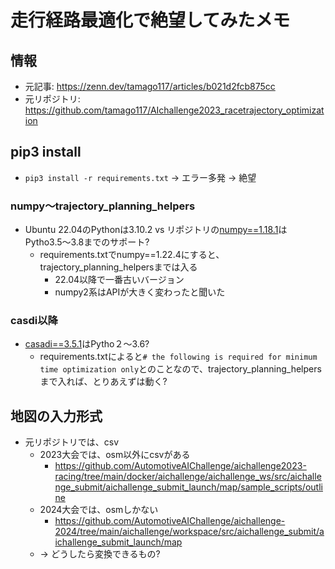 # 走行経路最適化で絶望してみたメモ
## 情報
- 元記事: https://zenn.dev/tamago117/articles/b021d2fcb875cc
- 元リポジトリ: https://github.com/tamago117/AIchallenge2023_racetrajectory_optimization
## pip3 install
- `pip3 install -r requirements.txt` -> エラー多発 -> 絶望
### numpy〜trajectory_planning_helpers
- Ubuntu 22.04のPythonは3.10.2 vs リポジトリの[numpy==1.18.1](https://pypi.org/project/numpy/1.18.1/)はPytho3.5〜3.8までのサポート?
  - requirements.txtでnumpy==1.22.4にすると、trajectory_planning_helpersまでは入る
    - 22.04以降で一番古いバージョン
    - numpy2系はAPIが大きく変わったと聞いた
### casdi以降
- [casadi==3.5.1](https://pypi.org/project/casadi/3.5.1/)はPytho２〜3.6?
  - requirements.txtによると`# the following is required for minimum time optimization only`とのことなので、trajectory_planning_helpersまで入れば、とりあえずは動く?
## 地図の入力形式
- 元リポジトリでは、csv
  - 2023大会では、osm以外にcsvがある
    - https://github.com/AutomotiveAIChallenge/aichallenge2023-racing/tree/main/docker/aichallenge/aichallenge_ws/src/aichallenge_submit/aichallenge_submit_launch/map/sample_scripts/outline
  - 2024大会では、osmしかない
    - https://github.com/AutomotiveAIChallenge/aichallenge-2024/tree/main/aichallenge/workspace/src/aichallenge_submit/aichallenge_submit_launch/map
  - -> どうしたら変換できるもの?
